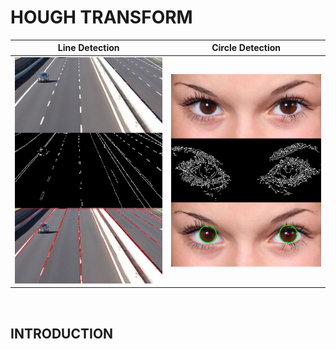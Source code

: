 # HOUGH TRANSFORM

Line Detection             |  Circle Detection
:-------------------------:|:-------------------------:
![](assets/README/1.jpg)   |  ![](assets/README/2.jpg)
<br>

## INTRODUCTION






















































